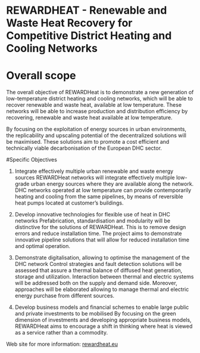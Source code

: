 # REWARDHEAT - Renewable and Waste Heat Recovery for Competitive District Heating and Cooling Networks

# Overall scope

The overall objective of REWARDHeat is to demonstrate a new generation of low-temperature district heating and cooling networks, which will be able to recover renewable and waste heat, available at low temperature. These networks will be able to increase production and distribution efficiency by recovering, renewable and waste heat available at low temperature.

By focusing on the exploitation of energy sources in urban environments, the replicability and upscaling potential of the decentralized solutions will be maximised. These solutions aim to promote a cost efficient and technically viable decarbonisation of the European DHC sector.

#Specific Objectives

1. Integrate effectively multiple urban renewable and waste energy sources REWARDHeat networks will integrate effectively multiple low-grade urban energy sources where they are available along the network. DHC networks operated at low temperature can provide contemporarily heating and cooling from the same pipelines, by means of reversible heat pumps located at customer’s buildings.

2. Develop innovative technologies for flexible use of heat in DHC networks Prefabrication, standardisation and modularity will be distinctive for the solutions of REWARDHeat. This is to remove design errors and reduce installation time. The project aims to demonstrate innovative pipeline solutions that will allow for reduced installation time and optimal operation.

3. Demonstrate digitalisation, allowing to optimise the management of the DHC network Control strategies and fault detection solutions will be assessed that assure a thermal balance of diffused heat generation, storage and utilization. Interaction between thermal and electric systems will be addressed both on the supply and demand side. Moreover, approaches will be elaborated allowing to manage thermal and electric energy purchase from different sources.

4. Develop business models and financial schemes to enable large public and private investments to be mobilised By focusing on the green dimension of investments and developing appropriate business models, REWARDHeat aims to encourage a shift in thinking where heat is viewed as a service rather than a commodity.


Web site for more information: [rewardheat.eu](https://www.rewardheat.eu/en/home)  
